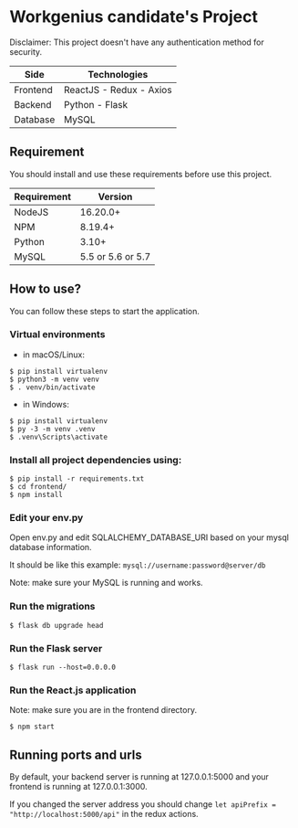 # Workgenius candidate's Project
Disclaimer: This project doesn't have any authentication method for security.

Side | Technologies 
--- | --- 
Frontend | ReactJS - Redux - Axios
Backend | Python - Flask
Database | MySQL

## Requirement
You should install and use these requirements before use this project.

Requirement | Version
--- | --- 
NodeJS | 16.20.0+
NPM | 8.19.4+
Python | 3.10+
MySQL | 5.5 or 5.6 or 5.7

## How to use?
You can follow these steps to start the application.

### Virtual environments
- in macOS/Linux:

```
$ pip install virtualenv
$ python3 -m venv venv
$ . venv/bin/activate
```
- in Windows:

```
$ pip install virtualenv
$ py -3 -m venv .venv
$ .venv\Scripts\activate
```

### Install all project dependencies using:

```
$ pip install -r requirements.txt
$ cd frontend/
$ npm install
```

### Edit your env.py

Open env.py and edit SQLALCHEMY_DATABASE_URI based on your mysql database information.

It should be like this example: `mysql://username:password@server/db`

Note: make sure your MySQL is running and works.

### Run the migrations

```
$ flask db upgrade head
```

### Run the Flask server

```
$ flask run --host=0.0.0.0
```

### Run the React.js application

Note: make sure you are in the frontend directory.
```
$ npm start
```

## Running ports and urls

By default, your backend server is running at 127.0.0.1:5000 and your frontend is running at 127.0.0.1:3000.

If you changed the server address you should change `let apiPrefix = "http://localhost:5000/api"` in the redux actions.

